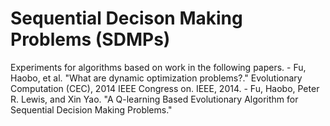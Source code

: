 # Sequential Decison Making Problems (SDMPs)

Experiments for algorithms based on work in the following papers.
    - Fu, Haobo, et al. "What are dynamic optimization problems?." Evolutionary Computation (CEC), 2014 IEEE Congress on. IEEE, 2014.
    - Fu, Haobo, Peter R. Lewis, and Xin Yao. "A Q-learning Based Evolutionary Algorithm for Sequential Decision Making Problems."
    
    
